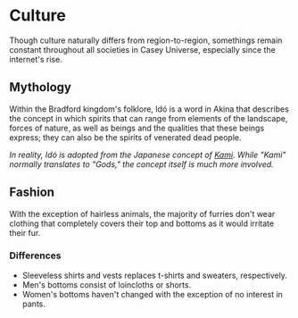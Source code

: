 # Culture

Though culture naturally differs from region-to-region, somethings remain constant throughout all societies in Casey Universe, especially since the internet's rise.

## Mythology

Within the Bradford kingdom's folklore, Idó is a word in Akina that describes the concept in which spirits that can range from elements of the landscape, forces of nature, as well as beings and the qualities that these beings express; they can also be the spirits of venerated dead people.

*In reality, Idó is adopted from the Japanese concept of [Kami](https://en.wikipedia.org/wiki/Kami). While "Kami" normally translates to "Gods," the concept itself is much more involved.*
## Fashion

With the exception of hairless animals, the majority of furries don't wear clothing that completely covers their top and bottoms as it would irritate their fur.

### Differences

- Sleeveless shirts and vests replaces t-shirts and sweaters, respectively. 
- Men's bottoms consist of loincloths or shorts. 
- Women's bottoms haven't changed with the exception of no interest in pants.

